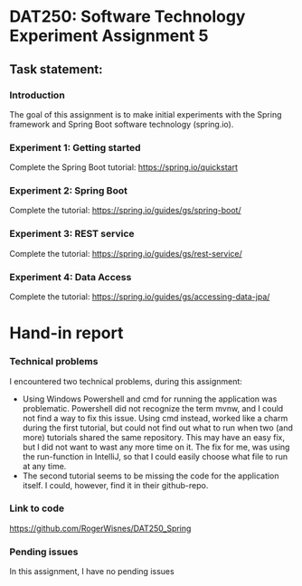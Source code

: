 # DAT250: Software Technology Experiment Assignment 5
## Task statement:
### Introduction
The goal of this assignment is to make initial experiments with the Spring framework and Spring Boot software technology (spring.io).

### Experiment 1: Getting started
Complete the Spring Boot tutorial: https://spring.io/quickstart

### Experiment 2: Spring Boot
Complete the tutorial: https://spring.io/guides/gs/spring-boot/

### Experiment 3: REST service
Complete the tutorial: https://spring.io/guides/gs/rest-service/

### Experiment 4: Data Access
Complete the tutorial: https://spring.io/guides/gs/accessing-data-jpa/

# Hand-in report
### Technical problems
I encountered two technical problems, during this assignment:
- Using Windows Powershell and cmd for running the application was problematic. Powershell did not recognize the term mvnw, and I could not find a way to fix this issue. Using cmd instead, worked like a charm during the first tutorial, but could not find out what to run when two (and more) tutorials shared the same repository. This may have an easy fix, but I did not want to wast any more time on it. The fix for me, was using the run-function in IntelliJ, so that I could easily choose what file to run at any time.
- The second tutorial seems to be missing the code for the application itself. I could, however, find it in their github-repo.

### Link to code

https://github.com/RogerWisnes/DAT250_Spring

### Pending issues
In this assignment, I have no pending issues
